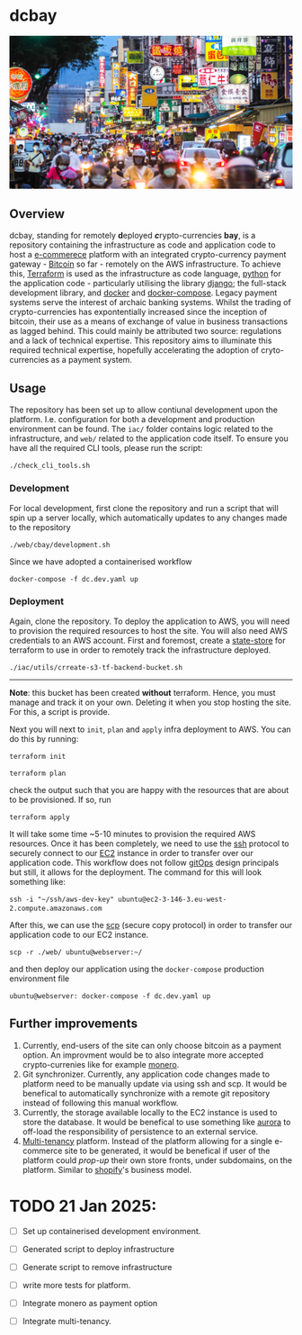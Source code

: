 # dcbay 
![](img/dcbay.jpg "markets")

## Overview
dcbay, standing for remotely **d**eployed ***c***rypto-currencies **bay**, is a repository containing  the infrastructure as code and application code to host a [e-commerece](https://en.wikipedia.org/wiki/E-commerce) platform  with an integrated crypto-currency payment gateway - [Bitcoin](https://bitcoin.org/en/) so far - remotely on the AWS infrastructure. To achieve this, [Terraform](https://www.terraform.io/) is used as the infrastructure as code language, [python](https://www.djangoproject.com/) for the application code - particularly utilising the library [django](https://www.djangoproject.com/); the full-stack development library, and [docker](https://www.docker.com/) and [docker-compose](https://docs.docker.com/compose/). Legacy payment systems serve the interest of archaic banking systems. Whilst the trading of crypto-currencies has expontentially increased since the inception of bitcoin, their use as a means of exchange of value in business transactions as lagged behind. This could mainly be attributed two source: regulations and a lack of technical expertise. This repository aims to illuminate this required technical expertise, hopefully accelerating the  adoption of cryto-currencies as a payment system.

## Usage 
The repository has been set up to allow contiunal development upon the platform. I.e. configuration for both a development and production environment can be found. The `iac/` folder contains logic related to the infrastructure, and `web/` related to the application code itself. To ensure you have all the required CLI tools, please run the script:
```
./check_cli_tools.sh
```

### Development 
For local development, first clone the repository and run a script that will spin up a server locally, which automatically updates to any changes made to the repository
```
./web/cbay/development.sh
```
Since we have adopted a containerised workflow 
```
docker-compose -f dc.dev.yaml up 
```




### Deployment
Again, clone the repository. To deploy the application to AWS, you will need to provision the required resources to host the site. You will also need AWS credentials to an AWS account. First and foremost, create a [state-store](https://developer.hashicorp.com/terraform/language/state/backends) for terraform to use in order to remotely track the infrastructure deployed. 

```
./iac/utils/crreate-s3-tf-backend-bucket.sh 
```
******
**Note**: this bucket has been created **without** terraform. Hence, you must manage and track it on your own. Deleting it when you stop hosting the site. For this, a script is provide. 

Next you will next to `init`, `plan` and `apply` infra deployment to AWS. You can do this by running: 

```
terraform init
```
```
terraform plan
```
check the output such that you are happy with the resources that are about to be provisioned. If so, run 
```
terraform apply
```

It will take some time ~5-10 minutes to provision the required AWS resources. Once it has been completely, we need to use the [ssh](https://en.wikipedia.org/wiki/Secure_Shell) protocol to securely connect to our [EC2](https://aws.amazon.com/ec2/) instance in order to transfer over our application code. This workflow does not follow [gitOps](https://about.gitlab.com/topics/gitops/) design principals but still, it allows for the deployment. The command for this will look something like:
```
ssh -i "~/ssh/aws-dev-key" ubuntu@ec2-3-146-3.eu-west-2.compute.amazonaws.com 
```

After this, we can use the [scp](https://en.wikipedia.org/wiki/Secure_copy_protocol) (secure copy protocol) in order to transfer our application code to our EC2 instance. 
```
scp -r ./web/ ubuntu@webserver:~/
```
and then deploy our application using the `docker-compose` production environment file 
```
ubuntu@webserver: docker-compose -f dc.dev.yaml up
```


## Further improvements 
1) Currently, end-users of the site can only choose bitcoin as a payment option. An improvment would be to also integrate more accepted crypto-currenies like for example [monero](https://www.getmonero.org/). 
2) Git synchronizer. Currently, any application code changes made to platform need to be manually update via using ssh and scp. It would be benefical to automatically synchronize with a remote git repository instead of following this manual workflow. 
3) Currently, the storage available locally to the EC2 instance is used to store the database. It would be benefical to use something like [aurora](https://docs.aws.amazon.com/AmazonRDS/latest/AuroraUserGuide/CHAP_AuroraOverview.html) to off-load the responsibility of persistence to an external service. 
4) [Multi-tenancy](https://en.wikipedia.org/wiki/Multitenancy) platform. Instead of the platform allowing for a single e-commerce site to be generated, it would be benefical if user of the platform could *prop-up* their own store fronts, under subdomains,  on the platform. Similar to [shopify](https://www.shopify.com/uk)'s business model.

# TODO 21 Jan 2025:
- [ ] Set up containerised development environment. 
- [ ] Generated script to deploy infrastructure 
- [ ] Generate script to remove infrastructure 
- [ ] write more tests for platform. 
- [ ] Integrate monero as payment option
- [ ] Integrate multi-tenancy. 


